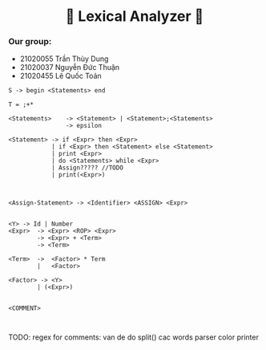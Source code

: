 <h1 align="center"> 🔹 Lexical Analyzer 🔹</h1>

### Our group: 

- 21020055 Trần Thùy Dung 
- 21020037 Nguyễn Đức Thuận 
- 21020455 Lê Quốc Toản

```
S -> begin <Statements> end

T = ;+*

<Statements>    -> <Statement> | <Statement>;<Statements>
                -> epsilon

<Statement> -> if <Expr> then <Expr>
            | if <Expr> then <Statement> else <Statement>
            | print <Expr>
            | do <Statements> while <Expr>
            | Assign????? //TODO
            | print(<Expr>)



<Assign-Statement> -> <Identifier> <ASSIGN> <Expr>


<Y> -> Id | Number
<Expr>  -> <Expr> <ROP> <Expr>
        -> <Expr> + <Term>
        -> <Term>

<Term>  ->  <Factor> * Term
        |   <Factor>

<Factor> -> <Y>
        | (<Expr>)


<COMMENT>



```

TODO:   regex for comments: van de do split() cac words
        parser
        color printer
